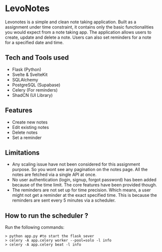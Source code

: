 # LevoNotes
Levonotes is a simple and clean note taking application. Built as a assignment under time constraint, it contains only the basic functionalities you would expect from a note taking app. The application allows users to create, update and delete a note. Users can also set reminders for a note for a specified date and time.

## Tech and Tools used
- Flask (Python)
- Svelte & SvelteKit
- SQLAlchemy
- PostgreSQL (Supabase)
- Celery (For reminders)
- ShadCN (UI Library)

## Features
- Create new notes
- Edit existing notes
- Delete notes
- Set a reminder

## Limitations
- Any scaling issue have not been considered for this assignment purpose. So you wont see any pagination on the notes page. All the notes are fetched via a single API at once.
- No user authentication (login, signup, forgot password) has been added because of the time limit. The core features have been provided though.
- The reminders are not set up for time precision. Which means, a user might not get a reminder at the exact specified time. This is because the reminders are sent every 5 minutes via a scheduler.

## How to run the scheduler ?
Run the following commands:
```
> python app.py #to start the flask sever
> celery -A app.celery worker --pool=solo -l info
> celery -A app.celery beat -l info
```

